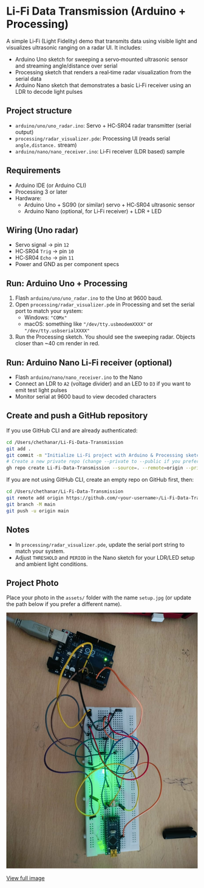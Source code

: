 # Li-Fi Data Transmission (Arduino + Processing)

A simple Li‑Fi (Light Fidelity) demo that transmits data using visible light and visualizes ultrasonic ranging on a radar UI. It includes:

- Arduino Uno sketch for sweeping a servo‑mounted ultrasonic sensor and streaming angle/distance over serial
- Processing sketch that renders a real‑time radar visualization from the serial data
- Arduino Nano sketch that demonstrates a basic Li‑Fi receiver using an LDR to decode light pulses


## Project structure

- `arduino/uno/uno_radar.ino`: Servo + HC‑SR04 radar transmitter (serial output)
- `processing/radar_visualizer.pde`: Processing UI (reads serial `angle,distance.` stream)
- `arduino/nano/nano_receiver.ino`: Li‑Fi receiver (LDR based) sample

## Requirements

- Arduino IDE (or Arduino CLI)
- Processing 3 or later
- Hardware:
  - Arduino Uno + SG90 (or similar) servo + HC‑SR04 ultrasonic sensor
  - Arduino Nano (optional, for Li‑Fi receiver) + LDR + LED

## Wiring (Uno radar)

- Servo signal → pin `12`
- HC‑SR04 `Trig` → pin `10`
- HC‑SR04 `Echo` → pin `11`
- Power and GND as per component specs

## Run: Arduino Uno + Processing

1) Flash `arduino/uno/uno_radar.ino` to the Uno at 9600 baud.
2) Open `processing/radar_visualizer.pde` in Processing and set the serial port to match your system:
   - Windows: `"COMx"`
   - macOS: something like `"/dev/tty.usbmodemXXXX"` or `"/dev/tty.usbserialXXXX"`
3) Run the Processing sketch. You should see the sweeping radar. Objects closer than ~40 cm render in red.

## Run: Arduino Nano Li‑Fi receiver (optional)

- Flash `arduino/nano/nano_receiver.ino` to the Nano
- Connect an LDR to `A2` (voltage divider) and an LED to `D3` if you want to emit test light pulses
- Monitor serial at 9600 baud to view decoded characters

## Create and push a GitHub repository

If you use GitHub CLI and are already authenticated:

```bash
cd /Users/chethanar/Li-Fi-Data-Transmission
git add .
git commit -m "Initialize Li‑Fi project with Arduino & Processing sketches"
# Create a new private repo (change --private to --public if you prefer)
gh repo create Li-Fi-Data-Transmission --source=. --remote=origin --private --push
```

If you are not using GitHub CLI, create an empty repo on GitHub first, then:

```bash
cd /Users/chethanar/Li-Fi-Data-Transmission
git remote add origin https://github.com/<your-username>/Li-Fi-Data-Transmission.git
git branch -M main
git push -u origin main
```

## Notes

- In `processing/radar_visualizer.pde`, update the serial port string to match your system.
- Adjust `THRESHOLD` and `PERIOD` in the Nano sketch for your LDR/LED setup and ambient light conditions.

## Project Photo

Place your photo in the `assets/` folder with the name `setup.jpg` (or update the path below if you prefer a different name).

![Project Setup](assets/setup.jpg)

[View full image](assets/setup.jpg)
